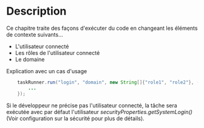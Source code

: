 
# Description

Ce chapitre traite des façons d'exécuter du code en changeant les éléments de contexte suivants…
* L'utilisateur connecté
* Les rôles de l'utilisateur connecté
* Le domaine

Explication avec un cas d'usage

```java  
	taskRunner.run("login", "domain", new String[]{"role1", "role2"}, () -> {  
		...
	});  
```  

Si le développeur ne précise pas l'utilisateur connecté, la tâche sera exécutée avec par défaut l'utilisateur *securityProperties.getSystemLogin()* (Voir configuration sur la sécurité pour plus de détails).
